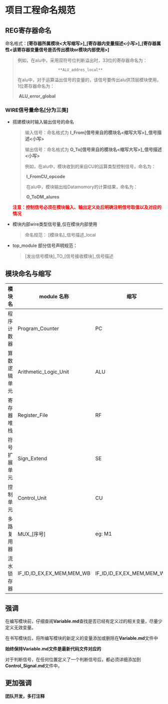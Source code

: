 # 项目工程命名规范

<!--Zarror_Wang,20210829-->

## REG寄存器命名

命名格式：**[寄存器所属模块<大写缩写>]\_[寄存器内变量描述<小写>]\_[寄存器属性<该寄存器变量信号是否传出模块or模块内部使用>]**

> 例如，在alu中，采用双符号位判断溢出时，33位的寄存器命名为：
>
>  						**ALU_addres_local**
>
> ​			在alu中，对于运算溢出信号的变量的，该信号要传出alu供顶层模块使用，1位寄存器命名为：
>
> ​						 **ALU_error_global**

### WIRE信号量命名[分为三类]

+ 搭建模块时输入输出信号的命名

  > 输入信号：命名格式为  **I\_From[信号来自的模块名<缩写大写>]\_信号描述<小写>**
  >
  > 输出信号：命名格式为 **O_To[信号来自的模块名<缩写大写>]_信号描述<小写>**
  >
  > 例如，在alu中，模块收到的来自CU的运算类型控制信号，命名为：
  >
  > ​						**I_FromCU_opcode**
  >
  > ​			在alu中，模块输出给Datamomory的计算结果，命名为：
  >
  > ​						**O_ToDM_alures**

  **<font color=red>注意：控制信号必须在模块输入、输出定义处后明确注明信号取值以及对应的情况</font>**

+ 模块内部wire类型信号量,仅在模块内部使用

  > 命名规范： [模块名]\_信号描述\_local

+ top_module 部分信号声明规范：

  > [发出信号模块]\_TO\_[信号接收模块]_信号描述

## 模块命名与缩写

| 模块名       | module 名称               | 缩写                      |      |
| ------------ | ------------------------- | ------------------------- | ---- |
| 程序计数器   | Program_Counter           | PC                        |      |
| 算数逻辑单元 | Arithmetic_Logic_Unit     | ALU                       |      |
| 寄存器堆栈   | Register_File             | RF                        |      |
| 符号扩展单元 | Sign_Extend               | SE                        |      |
| 控制单元     | Control_Unit              | CU                        |      |
| 多路复用器   | MUX_[序号]                | eg: M1                    |      |
| 流水锁存器   | IF_ID,ID_EX,EX_MEM,MEM_WB | IF_ID,ID_EX,EX_MEM,MEM_WB |      |

## 强调

在编写模块前，仔细查阅**Variable.md**查找是否已经有定义过的相关变量，尽量少定义无效变量。

在书写模块后，将所编写模块的新定义的变量添加或删除在**Variable.md**文件中

**始终保持Variable.md文件是最新代码文件对应的**

对于判断信号，在任何位置定义了一个判断信号后，都必须详细添加到**Control_Signal.md**文件中。

## 更加强调

**团队开发，多打注释**

